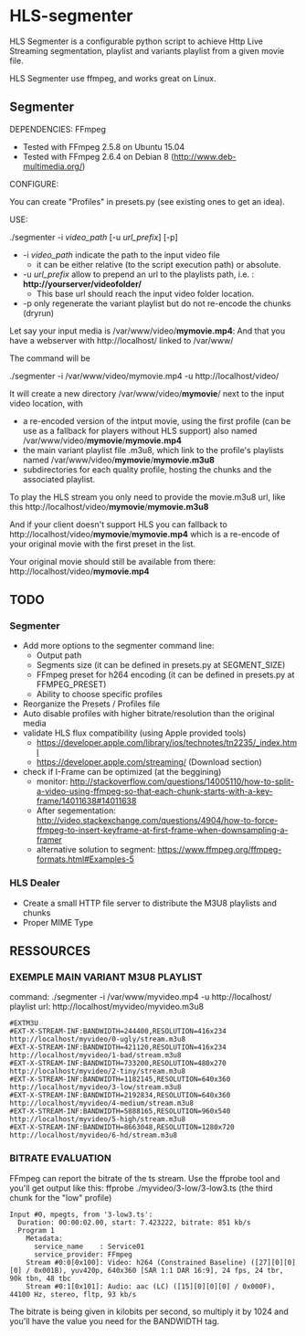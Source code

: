 # HLS-segmenter
HLS Segmenter is a configurable python script to achieve Http Live Streaming segmentation, playlist and variants playlist from a given movie file.

HLS Segmenter use ffmpeg, and works great on Linux.

## Segmenter

DEPENDENCIES: FFmpeg

* Tested with FFmpeg 2.5.8 on Ubuntu 15.04 
* Tested with FFmpeg 2.6.4 on Debian 8 (http://www.deb-multimedia.org/)


CONFIGURE:

You can create "Profiles" in presets.py (see existing ones to get an idea).

USE:

./segmenter -i *video_path* [-u *url_prefix*] [-p]

* -i *video_path* indicate the path to the input video file
  * it can be either relative (to the script execution path) or absolute.
* -u *url_prefix* allow to prepend an url to the playlists path, i.e. : **http://yourserver/videofolder/**
  * This base url should reach the input video folder location.
* -p only regenerate the variant playlist but do not re-encode the chunks (dryrun)

Let say your input media is /var/www/video/**mymovie.mp4**:
And that you have a webserver with http://localhost/ linked to /var/www/

The command will be

./segmenter -i /var/www/video/mymovie.mp4 -u http://localhost/video/

It will create a new directory /var/www/video/**mymovie**/ next to the input video location, with
* a re-encoded version of the intput movie, using the first profile (can be use as a fallback for players without HLS support) also named /var/www/video/**mymovie**/**mymovie.mp4**
* the main variant playlist file .m3u8, which link to the profile's playlists named /var/www/video/**mymovie**/**mymovie.m3u8**
* subdirectories for each quality profile, hosting the chunks and the associated playlist.

To play the HLS stream you only need to provide the movie.m3u8 url, like this http://localhost/video/**mymovie**/**mymovie.m3u8**

And if your client doesn't support HLS you can fallback to
http://localhost/video/**mymovie**/**mymovie.mp4** 
which is a re-encode of your original movie with the first preset in the list.

Your original movie should still be available from there:
http://localhost/video/**mymovie.mp4**

## TODO

### Segmenter
* Add more options to the segmenter command line:
  * Output path
  * Segments size (it can be defined in presets.py at SEGMENT_SIZE)
  * FFmpeg preset for h264 encoding (it can be defined in presets.py at FFMPEG_PRESET)
  * Ability to choose specific profiles
* Reorganize the Presets / Profiles file
* Auto disable profiles with higher bitrate/resolution than the original media
* validate HLS flux compatibility (using Apple provided tools)
  * https://developer.apple.com/library/ios/technotes/tn2235/_index.html
  * https://developer.apple.com/streaming/ (Download section)
* check if I-Frame can be optimized (at the beggining)
  * monitor: http://stackoverflow.com/questions/14005110/how-to-split-a-video-using-ffmpeg-so-that-each-chunk-starts-with-a-key-frame/14011638#14011638
  * After segementation: http://video.stackexchange.com/questions/4904/how-to-force-ffmpeg-to-insert-keyframe-at-first-frame-when-downsampling-a-framer
  * alternative solution to segment: https://www.ffmpeg.org/ffmpeg-formats.html#Examples-5

### HLS Dealer
* Create a small HTTP file server to distribute the M3U8 playlists and chunks
* Proper MIME Type

## RESSOURCES

### EXEMPLE MAIN VARIANT M3U8 PLAYLIST
command: ./segmenter -i /var/www/myvideo.mp4 -u http://localhost/
playlist url: http://localhost/myvideo/myvideo.m3u8
```
#EXTM3U
#EXT-X-STREAM-INF:BANDWIDTH=244400,RESOLUTION=416x234
http://localhost/myvideo/0-ugly/stream.m3u8
#EXT-X-STREAM-INF:BANDWIDTH=421120,RESOLUTION=416x234
http://localhost/myvideo/1-bad/stream.m3u8
#EXT-X-STREAM-INF:BANDWIDTH=733200,RESOLUTION=480x270
http://localhost/myvideo/2-tiny/stream.m3u8
#EXT-X-STREAM-INF:BANDWIDTH=1182145,RESOLUTION=640x360
http://localhost/myvideo/3-low/stream.m3u8
#EXT-X-STREAM-INF:BANDWIDTH=2192834,RESOLUTION=640x360
http://localhost/myvideo/4-medium/stream.m3u8
#EXT-X-STREAM-INF:BANDWIDTH=5888165,RESOLUTION=960x540
http://localhost/myvideo/5-high/stream.m3u8
#EXT-X-STREAM-INF:BANDWIDTH=8663048,RESOLUTION=1280x720
http://localhost/myvideo/6-hd/stream.m3u8
```

### BITRATE EVALUATION

FFmpeg can report the bitrate of the ts stream. Use the ffprobe tool and you'll get output like this:
ffprobe ./myvideo/3-low/3-low3.ts (the third chunk for the "low" profile)
```
Input #0, mpegts, from '3-low3.ts':
  Duration: 00:00:02.00, start: 7.423222, bitrate: 851 kb/s
  Program 1 
    Metadata:
      service_name    : Service01
      service_provider: FFmpeg
    Stream #0:0[0x100]: Video: h264 (Constrained Baseline) ([27][0][0][0] / 0x001B), yuv420p, 640x360 [SAR 1:1 DAR 16:9], 24 fps, 24 tbr, 90k tbn, 48 tbc
    Stream #0:1[0x101]: Audio: aac (LC) ([15][0][0][0] / 0x000F), 44100 Hz, stereo, fltp, 93 kb/s
```
The bitrate is being given in kilobits per second, so multiply it by 1024 and you'll have the value you need for the BANDWIDTH tag.
